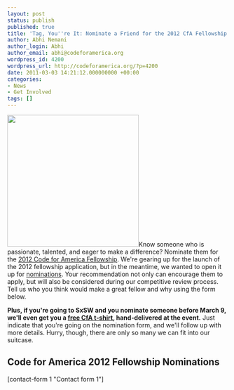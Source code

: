 ```yaml
---
layout: post
status: publish
published: true
title: 'Tag, You''re It: Nominate a Friend for the 2012 CfA Fellowship'
author: Abhi Nemani
author_login: Abhi
author_email: abhi@codeforamerica.org
wordpress_id: 4200
wordpress_url: http://codeforamerica.org/?p=4200
date: 2011-03-03 14:21:12.000000000 +00:00
categories:
- News
- Get Involved
tags: []
---
```

<a href="http://codeforamerica.org/fellows/nominate"><img src="http://codeforamerica.org/wp-content/uploads/2011/03/nominate2.jpg" alt="" title="nominate" width="300" class="alignright size-full wp-image-4203" /></a>Know someone who is passionate, talented, and eager to make a difference? Nominate them for the <a href="http://codeforamerica.org/fellows">2012 Code for America Fellowship</a>. We're gearing up for the launch of the 2012 fellowship application, but in the meantime, we wanted to open it up for <a href="http://codeforamerica.org/fellows/nominate">nominations</a>. Your recommendation not only can encourage them to apply, but will also be considered during our competitive review process. Tell us who you think would make a great fellow and why using the form below.



<strong>Plus, if you're going to SxSW and you nominate someone before March 9, we'll even get you a <a href="http://farm5.static.flickr.com/4120/4740102349_f09014b375.jpg">free CfA t-shirt</a>, hand-delivered at the event.</strong> Just indicate that you're going on the nomination form, and we'll follow up with more details. Hurry, though, there are only so many we can fit into our suitcase.

<h2>Code for America 2012 Fellowship Nominations</h2> 



[contact-form 1 "Contact form 1"]

<style> textarea {width: 580px; height: 150px;} input[type="submit"] {width: 580px; height: 40px; font-weight: bold;}</style>

<!--more-->
